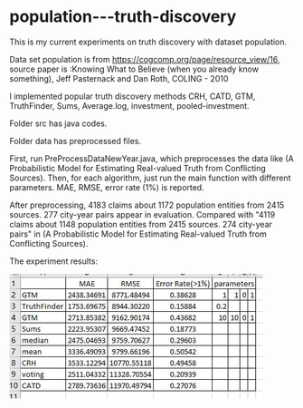# population---truth-discovery

This is my current experiments on truth discovery with dataset population.

Data set population is from https://cogcomp.org/page/resource_view/16, source paper is :Knowing What to Believe (when you already know something), Jeff Pasternack and Dan Roth, COLING - 2010

I implemented popular truth discovery methods CRH, CATD, GTM, TruthFinder, Sums, Average.log, investment, pooled-investment.

Folder src has java codes.

Folder data has preprocessed files.

First, run PreProcessDataNewYear.java, which preprocesses the data like (A Probabilistic Model for Estimating Real-valued Truth from Conflicting Sources).
Then, for each algorithm, just run the main function with different parameters. MAE, RMSE, error rate (1%) is reported.

After preprocessing, 4183 claims about 1172 population entities from 2415 sources. 277 city-year pairs appear in evaluation.
Compared with "4119 claims about 1148 population entities from 2415 sources. 274 city-year pairs" in (A Probabilistic Model for Estimating Real-valued Truth from Conflicting Sources).

The experiment results:

![image](https://github.com/daz45/population---truth-discovery/blob/master/exp.jpg)




			
